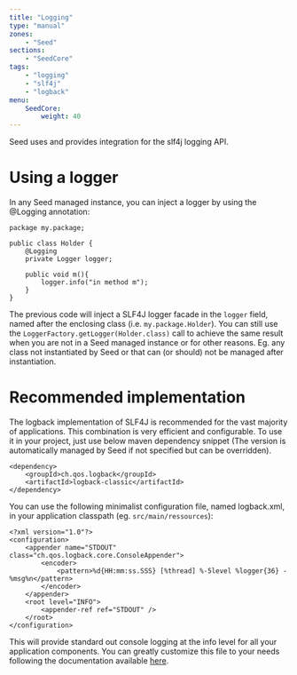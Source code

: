 ```yaml
---
title: "Logging"
type: "manual"
zones:
    - "Seed"
sections:
    - "SeedCore"
tags:
    - "logging"
    - "slf4j"
    - "logback"
menu:
    SeedCore:
        weight: 40
---
```


Seed uses and provides integration for the slf4j logging API.

# Using a logger

In any Seed managed instance, you can inject a logger by using the @Logging annotation:

    package my.package;

    public class Holder {
        @Logging
        private Logger logger;

        public void m(){
            logger.info("in method m");
        }
    }

The previous code will inject a SLF4J logger facade in the `logger` field, named after the enclosing class (i.e. `my.package.Holder`). 
You can still use the `LoggerFactory.getLogger(Holder.class)` call to achieve the same result when you are not in a
Seed managed instance or for other reasons. Eg. any class not instantiated by Seed or that can (or should) not be managed after instantiation.

# Recommended implementation

The logback implementation of SLF4J is recommended for the vast majority of applications. This combination is very
efficient and configurable. To use it in your project, just use below maven dependency snippet (The version is automatically 
managed by Seed if not specified but can be overridden).

    <dependency>
        <groupId>ch.qos.logback</groupId>
        <artifactId>logback-classic</artifactId>
    </dependency>

You can use the following minimalist configuration file, named logback.xml, in your application classpath (eg. `src/main/ressources`):

    <?xml version="1.0"?>
    <configuration>
        <appender name="STDOUT" class="ch.qos.logback.core.ConsoleAppender">
            <encoder>
                <pattern>%d{HH:mm:ss.SSS} [%thread] %-5level %logger{36} - %msg%n</pattern>
            </encoder>
        </appender>
        <root level="INFO">
            <appender-ref ref="STDOUT" />
        </root>
    </configuration>

This will provide standard out console logging at the info level for all your application components. You can greatly
customize this file to your needs following the documentation available [here](http://logback.qos.ch/manual/index.html).